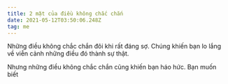 ```yaml
---
title: 2 mặt của điều không chắc chắn
date: 2021-05-12T03:50:06.248Z
tag: me
---
```

Những điều không chắc chắn đôi khi rất đáng sợ. Chúng khiến bạn lo lắng về viễn cảnh những điều đó thành sự thật.

Nhưng những điều không chắc chắn cũng khiến bạn háo hức. Bạn muốn biết
